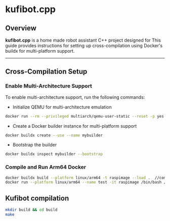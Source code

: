 # kufibot.cpp

## Overview
**kufibot.cpp** is a home made robot assistant C++ project designed for This guide provides instructions for setting up cross-compilation using Docker's buildx for multi-platform support.

---

## Cross-Compilation Setup

### Enable Multi-Architecture Support
To enable multi-architecture support, run the following commands:

* Initialize QEMU for multi-architecture emulation
```bash
docker run --rm --privileged multiarch/qemu-user-static --reset -p yes
```
* Create a Docker builder instance for multi-platform support
```bash
docker buildx create --use --name mybuilder
```
* Bootstrap the builder
```bash
docker buildx inspect mybuilder --bootstrap
```
### Compile and Run Arm64 Docker
```bash
docker buildx build --platform linux/arm64 -t raspimage --load .  //compile docker
docker run --platform linux/arm64 --name test -it raspimage /bin/bash // run the docker
```

## Kufibot compilation
```bash
mkdir build && cd build
make
```
  

